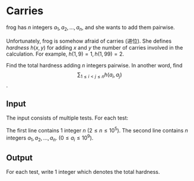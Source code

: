 # Carries

frog has $n$ integers $a_1, a_2, \dots, a_n$,
and she wants to add them pairwise.

Unfortunately, frog is somehow afraid of carries (进位).
She defines *hardness* $h(x, y)$ for adding $x$ and $y$
the number of carries involved in the calculation.
For example, $h(1, 9) = 1, h(1, 99) = 2$.

Find the total hardness adding $n$ integers pairwise.
In another word, find $$\sum_{1 \leq i < j \leq n} h(a_i, a_j)$$.

## Input

The input consists of multiple tests. For each test:

The first line contains $1$ integer $n$
($2 \leq n \leq 10^5$).
The second line contains $n$ integers $a_1, a_2, \dots, a_n$.
($0 \leq a_i \leq 10^9$).

## Output

For each test, write $1$ integer which denotes the total hardness.

<!--SAMPLES-->
